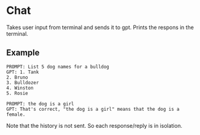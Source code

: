 # Chat

Takes user input from terminal and sends it to gpt. Prints the respons in the terminal.

## Example

```
PROMPT: List 5 dog names for a bulldog
GPT: 1. Tank
2. Bruno
3. Bulldozer
4. Winston
5. Rosie

PROMPT: the dog is a girl
GPT: That's correct, "the dog is a girl" means that the dog is a female.
```

Note that the history is not sent. So each response/reply is in isolation.